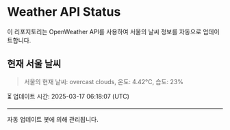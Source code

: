 
# Weather API Status

이 리포지토리는 OpenWeather API를 사용하여 서울의 날씨 정보를 자동으로 업데이트합니다.

## 현재 서울 날씨
> 서울의 현재 날씨: overcast clouds, 온도: 4.42°C, 습도: 23%

⏳ 업데이트 시간: 2025-03-17 06:18:07 (UTC)

---
자동 업데이트 봇에 의해 관리됩니다.
